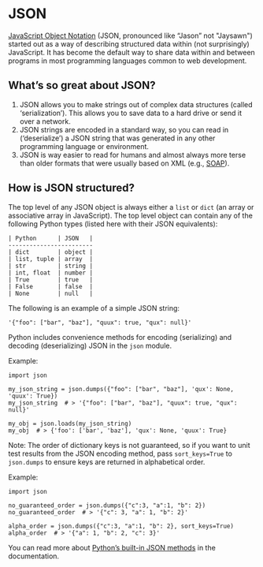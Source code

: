 # JSON

[JavaScript Object Notation](http://www.json.org/) (JSON, pronounced like “Jason” not "Jaysawn") started out as a way of describing structured data within (not surprisingly) JavaScript. It has become the default way to share data within and between programs in most programming languages common to web development.

## What’s so great about JSON?

1. JSON allows you to make strings out of complex data structures (called ‘serialization’). This allows you to save data to a hard drive or send it over a network.
1. JSON strings are encoded in a standard way, so you can read in (‘deserialize’) a JSON string that was generated in any other programming language or environment.
1. JSON is way easier to read for humans and almost always more terse than older formats that were usually based on XML (e.g., [SOAP](http://www.tutorialspoint.com/soap/soap_examples.htm)).

## How is JSON structured?

The top level of any JSON object is always either a `list` or `dict` (an array or associative array in JavaScript). The top level object can contain any of the following Python types (listed here with their JSON equivalents):

    | Python      | JSON   |
    ------------------------
    | dict        | object |
    | list, tuple | array  |
    | str         | string |
    | int, float  | number |
    | True        | true   |
    | False       | false  |
    | None        | null   |

The following is an example of a simple JSON string:

    '{"foo": ["bar", "baz"], "quux": true, "qux": null}'

Python includes convenience methods for encoding (serializing) and decoding (deserializing) JSON in the `json` module.

Example:

    import json
    
    my_json_string = json.dumps({"foo": ["bar", "baz"], 'qux': None, 'quux': True})
    my_json_string  # > '{"foo": ["bar", "baz"], "quux": true, "qux": null}'
    
    my_obj = json.loads(my_json_string)
    my_obj  # > {'foo': ['bar', 'baz'], 'qux': None, 'quux': True}

Note: The order of dictionary keys is not guaranteed, so if you want to unit test results from the JSON encoding method, pass `sort_keys=True` to `json.dumps` to ensure keys are returned in alphabetical order.

Example:

    import json
    
    no_guaranteed_order = json.dumps({"c":3, "a":1, "b": 2})
    no_guaranteed_order  # > '{"c": 3, "a": 1, "b": 2}'
    
    alpha_order = json.dumps({"c":3, "a":1, "b": 2}, sort_keys=True)
    alpha_order  # > '{"a": 1, "b": 2, "c": 3}'

You can read more about [Python’s built-in JSON methods](https://docs.python.org/3/library/json.html) in the documentation.
